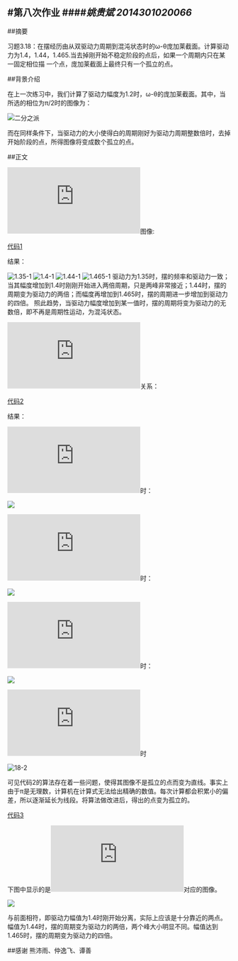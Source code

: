 #第八次作业
####*姚贵斌 2014301020066*
------
##摘要

习题3.18：在摆经历由从双驱动力周期到混沌状态时的ω-θ庞加莱截面。计算驱动力为1.4，1.44，1.465.当去掉刚开始不稳定阶段的点后，如果一个周期内只在某一固定相位描 一个点，庞加莱截面上最终只有一个孤立的点。

##背景介绍

在上一次练习中，我们计算了驱动力幅度为1.2时，ω-θ的庞加莱截面。其中，当所选的相位为π/2时的图像为：

![二分之派](https://github.com/Guibeen/compuational_physics_N2014301020066/blob/master/images/07/3.12-%E4%BA%8C%E5%88%86%E4%B9%8B%E6%B4%BE.png)

而在同样条件下，当驱动力的大小使得白的周期刚好为驱动力周期整数倍时，去掉开始阶段的点，所得图像将变成数个孤立的点。

##正文

![](http://latex.codecogs.com/gif.latex?%5Cdpi%7B120%7D%20%5Cbg_white%20%5Ctheta-t)图像:

[代码1](https://github.com/Guibeen/compuational_physics_N2014301020066/blob/master/codes/08/18-1.py)

结果：

![1.35-1](https://github.com/Guibeen/compuational_physics_N2014301020066/blob/master/images/08/1.35-1.png)
![1.4-1](https://github.com/Guibeen/compuational_physics_N2014301020066/blob/master/images/08/1.4-1.png)
![1.44-1](https://github.com/Guibeen/compuational_physics_N2014301020066/blob/master/images/08/1.44-1.png)
![1.465-1](https://github.com/Guibeen/compuational_physics_N2014301020066/blob/master/images/08/1.465-1.png)
驱动力为1.35时，摆的频率和驱动力一致；当其幅度增加到1.4时刚刚开始进入两倍周期，只是两峰非常接近；1.44时，摆的周期变为驱动力的两倍；而幅度再增加到1.465时，摆的周期进一步增加到驱动力的四倍。
照此趋势，当驱动力幅度增加到某一值时，摆的周期将变为驱动力的无数倍，即不再是周期性运动，为混沌状态。

![](http://latex.codecogs.com/gif.latex?%5Cdpi%7B120%7D%20%5Cbg_white%20%5Comega-%5Ctheta)关系：

[代码2](https://github.com/Guibeen/compuational_physics_N2014301020066/blob/master/codes/08/18-2.py)

结果：

![](http://latex.codecogs.com/gif.latex?%5Cdpi%7B120%7D%20%5Cbg_white%20F_D%3D1.35)时：

![](https://github.com/Guibeen/compuational_physics_N2014301020066/blob/master/images/08/1.35-2.png)

![](http://latex.codecogs.com/gif.latex?%5Cdpi%7B120%7D%20%5Cbg_white%20F_D%3D1.4)时：

![](https://github.com/Guibeen/compuational_physics_N2014301020066/blob/master/images/08/1.4-2.png)

![](http://latex.codecogs.com/gif.latex?%5Cdpi%7B120%7D%20%5Cbg_white%20F_D%3D1.44)时：

![](https://github.com/Guibeen/compuational_physics_N2014301020066/blob/master/images/08/1.44-2.png)

![](http://latex.codecogs.com/gif.latex?%5Cdpi%7B120%7D%20%5Cbg_white%20F_D%3D1.465)时

![18-2](https://github.com/Guibeen/compuational_physics_N2014301020066/blob/master/images/08/18-2.png)

可见代码2的算法存在着一些问题，使得其图像不是孤立的点而变为直线。事实上由于π是无理数，计算机在计算式无法给出精确的数值。每次计算都会积累小的偏差，所以逐渐延长为线段。将算法做改进后，得出的点变为孤立的。

[代码3](https://github.com/Guibeen/compuational_physics_N2014301020066/blob/master/codes/08/18-3.py)

下图中显示的是![](http://latex.codecogs.com/gif.latex?%5Cdpi%7B120%7D%20%5Cbg_white%20F_D%3D1.2%2CF_D%3D1.4%2CF_D%3D1.44%2CF_D%3D1.465)对应的图像。

![](https://github.com/Guibeen/compuational_physics_N2014301020066/blob/master/images/08/%E5%80%8D%E5%91%A8%E6%9C%9F.png)

与前面相符，即驱动力幅值为1.4时刚开始分离，实际上应该是十分靠近的两点。幅值为1.44时，摆的周期变为驱动力的两倍，两个峰大小明显不同。幅值达到1.465时，摆的周期变为驱动力的四倍。

##感谢
熊沛雨、仲逸飞、谭善
